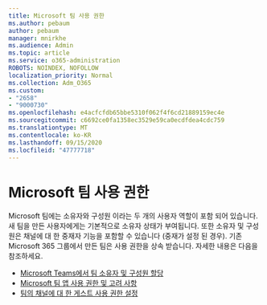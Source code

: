 ```yaml
---
title: Microsoft 팀 사용 권한
ms.author: pebaum
author: pebaum
manager: mnirkhe
ms.audience: Admin
ms.topic: article
ms.service: o365-administration
ROBOTS: NOINDEX, NOFOLLOW
localization_priority: Normal
ms.collection: Adm_O365
ms.custom:
- "2658"
- "9000730"
ms.openlocfilehash: e4acfcfdb65bbe5310f062f4f6cd21889159ec4e
ms.sourcegitcommit: c6692ce0fa1358ec3529e59ca0ecdfdea4cdc759
ms.translationtype: MT
ms.contentlocale: ko-KR
ms.lasthandoff: 09/15/2020
ms.locfileid: "47777718"
---
```

# <a name="microsoft-teams-permissions"></a>Microsoft 팀 사용 권한

Microsoft 팀에는 소유자와 구성원 이라는 두 개의 사용자 역할이 포함 되어 있습니다. 새 팀을 만든 사용자에게는 기본적으로 소유자 상태가 부여됩니다. 또한 소유자 및 구성원은 채널에 대 한 중재자 기능을 포함할 수 있습니다 (중재가 설정 된 경우). 기존 Microsoft 365 그룹에서 만든 팀은 사용 권한을 상속 받습니다. 자세한 내용은 다음을 참조하세요.

- [Microsoft Teams에서 팀 소유자 및 구성원 할당](https://docs.microsoft.com/microsoftteams/assign-roles-permissions)
- [Microsoft 팀 앱 사용 권한 및 고려 사항](https://docs.microsoft.com/microsoftteams/app-permissions)
- [팀의 채널에 대 한 게스트 사용 권한 설정](https://support.office.com/article/4756c468-2746-4bfd-a582-736d55fcc169)
